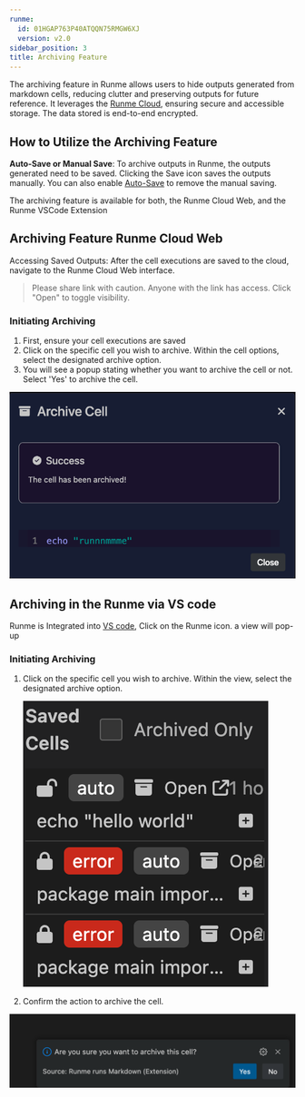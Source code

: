 ```yaml
---
runme:
  id: 01HGAP763P40ATQQN75RMGW6XJ
  version: v2.0
sidebar_position: 3
title: Archiving Feature
---
```


The archiving feature in Runme allows users to hide outputs generated from markdown cells, reducing clutter and preserving outputs for future reference. It leverages the [Runme Cloud](https://app.runme.dev/welcome), ensuring secure and accessible storage. The data stored is end-to-end encrypted. 

## How to Utilize the Archiving Feature

**Auto-Save or Manual Save**: To archive outputs in Runme, the outputs generated need to be saved. Clicking the Save icon saves the outputs manually. You can also enable [Auto-Save](../configuration/auto-save) to remove the manual saving.

The archiving feature is available for both, the Runme Cloud Web, and the Runme VSCode Extension

## Archiving Feature Runme Cloud Web

Accessing Saved Outputs: After the cell executions are saved to the cloud, navigate to the Runme Cloud Web interface.

> Please share link with caution. Anyone with the link has access. Click "Open" to toggle visibility.

### Initiating Archiving

1. First, ensure your cell executions are saved
2. Click on the specific cell you wish to archive. Within the cell options, select the designated archive option.
3. You will see a popup stating whether you want to archive the cell or not. Select 'Yes' to archive the cell.

![success-archiving](../../static/img/success-archiving.png)

## Archiving in the Runme via VS code

Runme is Integrated into [VS code](../getting-started/vs-code), Click on the Runme icon. a view will pop-up

### Initiating Archiving

1. Click on the specific cell you wish to archive. Within the view, select the designated archive option.

   ![confirm-archving](../../static/img/vscode-confirm-archiving.png)

2. Confirm the action to archive the cell.

![vscode-archiving](../../static/img/vscode-archiving.png)
